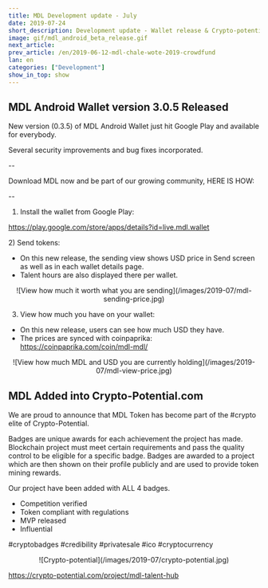 ```yaml
---
title: MDL Development update - July
date: 2019-07-24
short_description: Development update - Wallet release & Crypto-potential
image: gif/mdl_android_beta_release.gif
next_article: 
prev_article: /en/2019-06-12-mdl-chale-wote-2019-crowdfund
lan: en
categories: ["Development"]
show_in_top: show
---
```


## MDL Android Wallet version 3.0.5 Released 

New version (0.3.5) of MDL Android Wallet just hit Google Play and available for everybody.

Several security improvements and bug fixes incorporated.


--

Download MDL now and be part of our growing community, HERE IS HOW:

--


1) Install the wallet from Google Play:

https://play.google.com/store/apps/details?id=live.mdl.wallet

</center>
2)  Send tokens: 

* On this new release, the sending view shows USD price in Send screen as well as in each wallet details page. 
* Talent hours are also displayed there per wallet.

<center>
![View how much it worth what you are sending](/images/2019-07/mdl-sending-price.jpg)
</center>

3) View how much you have on your wallet:

* On this new release, users can see how much USD they have. 
* The prices are synced with coinpaprika: https://coinpaprika.com/coin/mdl-mdl/

<center>
![View how much MDL and USD you are currently holding](/images/2019-07/mdl-view-price.jpg)
</center>


## MDL Added into Crypto-Potential.com 

We are proud to announce that MDL Token has become part of the #crypto elite of Crypto-Potential.


Badges are unique awards for each achievement the project has made.
Blockchain project must meet certain requirements and pass the quality control to be eligible for a specific badge. 
Badges are awarded to a project which are then shown on their profile publicly and are used to provide token mining rewards.


Our project have been added with ALL 4 badges.


* Competition verified
* Token compliant with regulations 
* MVP released
* Influential

#cryptobadges #credibility #privatesale #ico #cryptocurrency 


<center>
![Crypto-potential](/images/2019-07/crypto-potential.jpg)
</center>



https://crypto-potential.com/project/mdl-talent-hub

